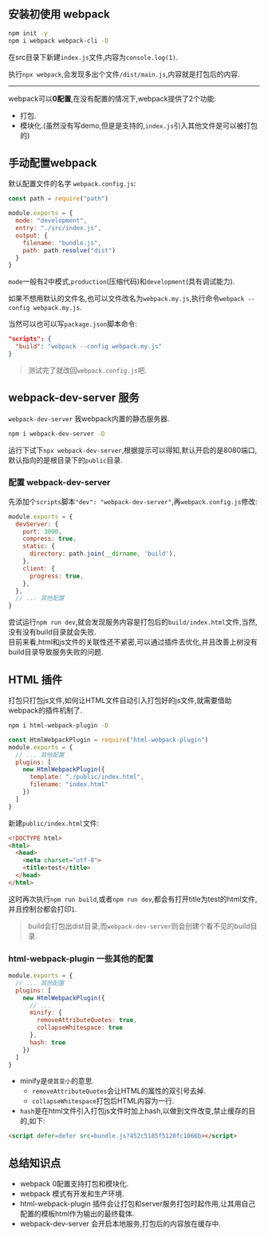 ## 安装初使用 webpack

```sh
npm init -y
npm i webpack webpack-cli -D
```

在src目录下新建`index.js`文件,内容为`console.log(1)`.

执行`npx webpack`,会发现多出个文件`/dist/main.js`,内容就是打包后的内容.

---

webpack可以**0配置**,在没有配置的情况下,webpack提供了2个功能:
* 打包.  
* 模块化.(虽然没有写demo,但是是支持的,`index.js`引入其他文件是可以被打包的)

## 手动配置webpack
默认配置文件的名字 `webpack.config.js`:
```js
const path = require("path")

module.exports = {
  mode: "development",
  entry: "./src/index.js",
  output: {
    filename: "bundle.js",
    path: path.resolve("dist")
  }
}
```
`mode`一般有2中模式,`production`(压缩代码)和`development`(具有调试能力).

如果不想用默认的文件名,也可以文件改名为`webpack.my.js`,执行命令`webpack --config webpack.my.js`.

当然可以也可以写`package.json`脚本命令:
```json
"scripts": {
  "build": "webpack --config webpack.my.js"
}
```
> 测试完了就改回`webpack.config.js`吧.
## webpack-dev-server 服务
`webpack-dev-server` 我webpack内置的静态服务器.
```sh
npm i webpack-dev-server -D
```
运行下试下`npx webpack-dev-server`,根据提示可以得知,默认开启的是8080端口,默认指向的是根目录下的`public`目录.

### 配置 webpack-dev-server

先添加个`scripts`脚本`"dev": "webpack-dev-server"`,再`webpack.config.js`修改:
```js
module.exports = {
  devServer: {
    port: 3000,
    compress: true,
    static: {
      directory: path.join(__dirname, 'build'),
    },
    client: {
      progress: true,
    },
  },
  // ... 其他配置
}
```
尝试运行`npm run dev`,就会发现服务内容是打包后的`build/index.html`文件,当然,没有没有build目录就会失败.  
目前来看,html和js文件的关联性还不紧密,可以通过插件去优化,并且改善上树没有build目录导致服务失败的问题.

## HTML 插件
打包只打包js文件,如何让HTML文件自动引入打包好的js文件,就需要借助webpack的插件机制了.
```sh
npm i html-webpack-plugin -D
```
```js
const HtmlWebpackPlugin = require("html-webpack-plugin")
module.exports = {
  // ... 其他配置
  plugins: [
    new HtmlWebpackPlugin({ 
      template: "./public/index.html",
      filename: "index.html"
    })
  ]
}
```
新建`public/index.html`文件:
```html
<!DOCTYPE html>
<html>
  <head>
    <meta charset="utf-8">
    <title>test</title>
  </head>
</html>
```
这时再次执行`npm run build`,或者`npm run dev`,都会有打开title为test的html文件,并且控制台都会打印`1`.

> build会打包出dist目录,而`webpack-dev-server`则会创建个看不见的build目录.

### html-webpack-plugin 一些其他的配置
```js
module.exports = {
  // ... 其他配置
  plugins: [
    new HtmlWebpackPlugin({ 
      // ...
      minify: {
        removeAttributeQuotes: true,
        collapseWhitespace: true
      },
      hash: true
    })
  ]
}
```
* minify是`使其变小`的意思.
  * `removeAttributeQuotes`会让HTML的属性的双引号去掉.
  * `collapseWhitespace`打包后HTML内容为一行.
* `hash`是在html文件引入打包js文件时加上hash,以做到文件改变,禁止缓存的目的,如下:
```html
<script defer=defer src=bundle.js?452c5185f5120fc1066b></script>
```

## 总结知识点

* webpack 0配置支持打包和模块化.
* webpack 模式有开发和生产环境.
* html-webpack-plugin 插件会让打包和server服务打包时起作用,让其用自己配置的模板html作为输出的最终载体.
* webpack-dev-server 会开启本地服务,打包后的内容放在缓存中.
